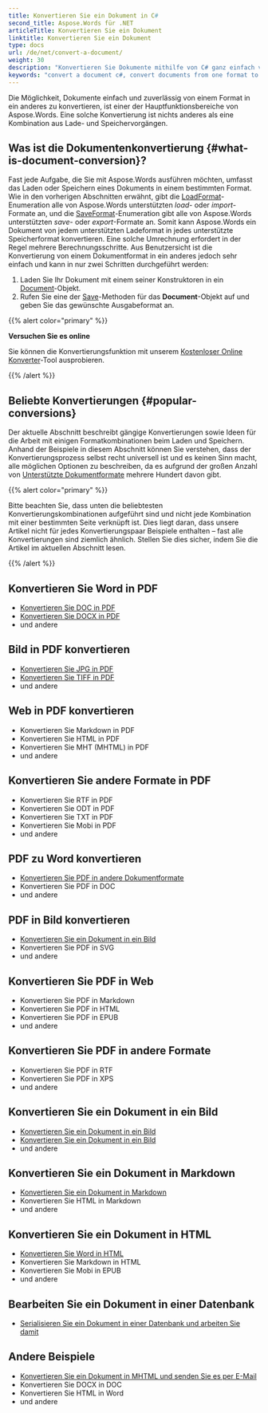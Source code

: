 ```yaml
---
title: Konvertieren Sie ein Dokument in C#
second_title: Aspose.Words für .NET
articleTitle: Konvertieren Sie ein Dokument
linktitle: Konvertieren Sie ein Dokument
type: docs
url: /de/net/convert-a-document/
weight: 30
description: "Konvertieren Sie Dokumente mithilfe von C# ganz einfach von einem Format in ein anderes. Sie können mit allen gängigen Formaten wie Microsoft Word-Formaten wie DOCX oder DOC, OpenDocument-Formaten wie ODT oder OTT, Webformaten wie HTML oder XHTML, Textformaten wie MarkDown oder TXT und anderen arbeiten."
keywords: "convert a document c#, convert documents from one format to another c#, convert to markdown c#, convert pdf to docx C#, convert docx to pdf C#, convert doc to pdf C#, convert a document Aspose for .NET"
---
```


Die Möglichkeit, Dokumente einfach und zuverlässig von einem Format in ein anderes zu konvertieren, ist einer der Hauptfunktionsbereiche von Aspose.Words. Eine solche Konvertierung ist nichts anderes als eine Kombination aus Lade- und Speichervorgängen.

## Was ist die Dokumentenkonvertierung {#what-is-document-conversion}?

Fast jede Aufgabe, die Sie mit Aspose.Words ausführen möchten, umfasst das Laden oder Speichern eines Dokuments in einem bestimmten Format. Wie in den vorherigen Abschnitten erwähnt, gibt die [LoadFormat](https://reference.aspose.com/words/de/net/aspose.words/loadformat/)-Enumeration alle von Aspose.Words unterstützten *load*- oder *import*-Formate an, und die [SaveFormat](https://reference.aspose.com/words/de/net/aspose.words/saveformat/)-Enumeration gibt alle von Aspose.Words unterstützten *save*- oder *export*-Formate an. Somit kann Aspose.Words ein Dokument von jedem unterstützten Ladeformat in jedes unterstützte Speicherformat konvertieren. Eine solche Umrechnung erfordert in der Regel mehrere Berechnungsschritte. Aus Benutzersicht ist die Konvertierung von einem Dokumentformat in ein anderes jedoch sehr einfach und kann in nur zwei Schritten durchgeführt werden:

1. Laden Sie Ihr Dokument mit einem seiner Konstruktoren in ein [Document](https://reference.aspose.com/words/de/net/aspose.words/document/)-Objekt.
1. Rufen Sie eine der [Save](https://reference.aspose.com/words/de/net/aspose.words/document/save/#save/)-Methoden für das **Document**-Objekt auf und geben Sie das gewünschte Ausgabeformat an.

{{% alert color="primary" %}}

**Versuchen Sie es online**

Sie können die Konvertierungsfunktion mit unserem [Kostenloser Online Konverter](https://products.aspose.app/words/conversion)-Tool ausprobieren.

{{% /alert %}}

## Beliebte Konvertierungen {#popular-conversions}

Der aktuelle Abschnitt beschreibt gängige Konvertierungen sowie Ideen für die Arbeit mit einigen Formatkombinationen beim Laden und Speichern. Anhand der Beispiele in diesem Abschnitt können Sie verstehen, dass der Konvertierungsprozess selbst recht universell ist und es keinen Sinn macht, alle möglichen Optionen zu beschreiben, da es aufgrund der großen Anzahl von [Unterstützte Dokumentformate](/words/de/net/supported-document-formats/) mehrere Hundert davon gibt.

{{% alert color="primary" %}}

Bitte beachten Sie, dass unten die beliebtesten Konvertierungskombinationen aufgeführt sind und nicht jede Kombination mit einer bestimmten Seite verknüpft ist. Dies liegt daran, dass unsere Artikel nicht für jedes Konvertierungspaar Beispiele enthalten – fast alle Konvertierungen sind ziemlich ähnlich. Stellen Sie dies sicher, indem Sie die Artikel im aktuellen Abschnitt lesen.

{{% /alert %}}

<div class="row">
		<div class="col-md-4">
				<h2>Konvertieren Sie Word in PDF</h2>
						<ul>
								<li><a href="/words/net/convert-a-document-to-pdf/#converting-doc-or-docx-to-pdf">Konvertieren Sie DOC in PDF</a></li>
								<li><a href="/words/net/convert-a-document-to-pdf/#converting-doc-or-docx-to-pdf">Konvertieren Sie DOCX in PDF</a></li>
								<li>und andere</li>
						</ul>
				<h2>Bild in PDF konvertieren</h2>
						<ul>
								<li><a href="/words/net/convert-a-document-to-pdf/#convert-an-image-to-pdf">Konvertieren Sie JPG in PDF</a></li>
								<li><a href="/words/net/convert-a-document-to-pdf/#convert-an-image-to-pdf">Konvertieren Sie TIFF in PDF</a></li>
								<li>und andere</li>
						</ul>
    <h2>Web in PDF konvertieren</h2>
						<ul>
								<li>Konvertieren Sie Markdown in PDF</li>
								<li>Konvertieren Sie HTML in PDF</li>
								<li>Konvertieren Sie MHT (MHTML) in PDF</li>
								<li>und andere</li>
						</ul>
				<h2>Konvertieren Sie andere Formate in PDF</h2>
						<ul>
								<li>Konvertieren Sie RTF in PDF</li>
								<li>Konvertieren Sie ODT in PDF</li>
								<li>Konvertieren Sie TXT in PDF</li>
								<li>Konvertieren Sie Mobi in PDF</li>
								<li>und andere</li>
						</ul>
		</div>
		<div class="col-md-4">
				<h2>PDF zu Word konvertieren</h2>
						<ul>
								<li><a href="/words/de/net/convert-pdf-to-other-document-formats/">Konvertieren Sie PDF in andere Dokumentformate</a></li>
        <li>Konvertieren Sie PDF in DOC</li>
								<li>und andere</li>
						</ul>
				<h2>PDF in Bild konvertieren</h2>
						<ul>
								<li><a href="/words/de/net/convert-a-document-to-an-image/">Konvertieren Sie ein Dokument in ein Bild</a></li>
        <li>Konvertieren Sie PDF in SVG</li>
								<li>und andere</li>
						</ul>
				<h2>Konvertieren Sie PDF in Web</h2>
						<ul>
        <li>Konvertieren Sie PDF in Markdown</li>
								<li>Konvertieren Sie PDF in HTML</li>
								<li>Konvertieren Sie PDF in EPUB</li>
								<li>und andere</li>
						</ul>
				<h2>Konvertieren Sie PDF in andere Formate</h2>
						<ul>
								<li>Konvertieren Sie PDF in RTF</li>
								<li>Konvertieren Sie PDF in XPS</li>
								<li>und andere</li>
						</ul>
		</div>
		<div class="col-md-4">
				<h2>Konvertieren Sie ein Dokument in ein Bild</h2>
						<ul>
								<li><a href="/words/de/net/convert-a-document-to-an-image/">Konvertieren Sie ein Dokument in ein Bild</a></li>
								<li><a href="/words/de/net/convert-a-document-to-an-image/">Konvertieren Sie ein Dokument in ein Bild</a></li>
								<li>und andere</li>
						</ul>
				<h2>Konvertieren Sie ein Dokument in Markdown</h2>
						<ul>
								<li><a href="/words/de/net/convert-a-document-to-markdown/">Konvertieren Sie ein Dokument in Markdown</a></li>
								<li>Konvertieren Sie HTML in Markdown</li>
								<li>und andere</li>
						</ul>
				<h2>Konvertieren Sie ein Dokument in HTML</h2>
						<ul>
								<li><a href="/words/net/convert-a-document-to-html-mhtml-or-epub/#convert-a-document">Konvertieren Sie Word in HTML</a></li>
								<li>Konvertieren Sie Markdown in HTML</li>
								<li>Konvertieren Sie Mobi in EPUB</li>
								<li>und andere</li>
						</ul>
				<h2>Bearbeiten Sie ein Dokument in einer Datenbank</h2>
						<ul>
								<li><a href="/words/de/net/serialize-and-work-with-a-document-in-a-database/">Serialisieren Sie ein Dokument in einer Datenbank und arbeiten Sie damit</a></li>
						</ul>
				<h2>Andere Beispiele</h2>
						<ul>
								<li><a href="/words/de/net/convert-a-document-to-mhtml-and-send-it-by-email/">Konvertieren Sie ein Dokument in MHTML und senden Sie es per E-Mail</a></li>
								<li>Konvertieren Sie DOCX in DOC</li>
								<li>Konvertieren Sie HTML in Word</li>
								<li>und andere</li>
						</ul>
		</div>
</div>
